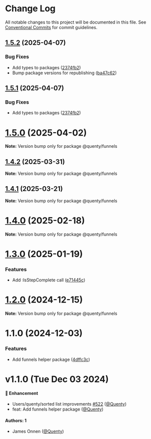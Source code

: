 # Change Log

All notable changes to this project will be documented in this file.
See [Conventional Commits](https://conventionalcommits.org) for commit guidelines.

## [1.5.2](https://github.com/Quenty/NevermoreEngine/compare/@quenty/funnels@1.5.0...@quenty/funnels@1.5.2) (2025-04-07)


### Bug Fixes

* Add types to packages ([2374fb2](https://github.com/Quenty/NevermoreEngine/commit/2374fb2b043cfbe0e9b507b3316eec46a4e353a0))
* Bump package versions for republishing ([ba47c62](https://github.com/Quenty/NevermoreEngine/commit/ba47c62e32170bf74377b0c658c60b84306dc294))





## [1.5.1](https://github.com/Quenty/NevermoreEngine/compare/@quenty/funnels@1.5.0...@quenty/funnels@1.5.1) (2025-04-07)


### Bug Fixes

* Add types to packages ([2374fb2](https://github.com/Quenty/NevermoreEngine/commit/2374fb2b043cfbe0e9b507b3316eec46a4e353a0))





# [1.5.0](https://github.com/Quenty/NevermoreEngine/compare/@quenty/funnels@1.4.2...@quenty/funnels@1.5.0) (2025-04-02)

**Note:** Version bump only for package @quenty/funnels





## [1.4.2](https://github.com/Quenty/NevermoreEngine/compare/@quenty/funnels@1.4.1...@quenty/funnels@1.4.2) (2025-03-31)

**Note:** Version bump only for package @quenty/funnels





## [1.4.1](https://github.com/Quenty/NevermoreEngine/compare/@quenty/funnels@1.4.0...@quenty/funnels@1.4.1) (2025-03-21)

**Note:** Version bump only for package @quenty/funnels





# [1.4.0](https://github.com/Quenty/NevermoreEngine/compare/@quenty/funnels@1.3.0...@quenty/funnels@1.4.0) (2025-02-18)

**Note:** Version bump only for package @quenty/funnels





# [1.3.0](https://github.com/Quenty/NevermoreEngine/compare/@quenty/funnels@1.2.0...@quenty/funnels@1.3.0) (2025-01-19)


### Features

* Add :IsStepComplete call ([e71445c](https://github.com/Quenty/NevermoreEngine/commit/e71445c919f527c52b00558a721f783887819ca4))





# [1.2.0](https://github.com/Quenty/NevermoreEngine/compare/@quenty/funnels@1.1.0...@quenty/funnels@1.2.0) (2024-12-15)

**Note:** Version bump only for package @quenty/funnels





# 1.1.0 (2024-12-03)


### Features

* Add funnels helper package ([4dffc3c](https://github.com/Quenty/NevermoreEngine/commit/4dffc3ce700ff6f750cf5483d4a6fb95ebc1c80a))





# v1.1.0 (Tue Dec 03 2024)

#### 🚀 Enhancement

- Users/quenty/sorted list improvements [#522](https://github.com/Quenty/NevermoreEngine/pull/522) ([@Quenty](https://github.com/Quenty))
- feat: Add funnels helper package ([@Quenty](https://github.com/Quenty))

#### Authors: 1

- James Onnen ([@Quenty](https://github.com/Quenty))
